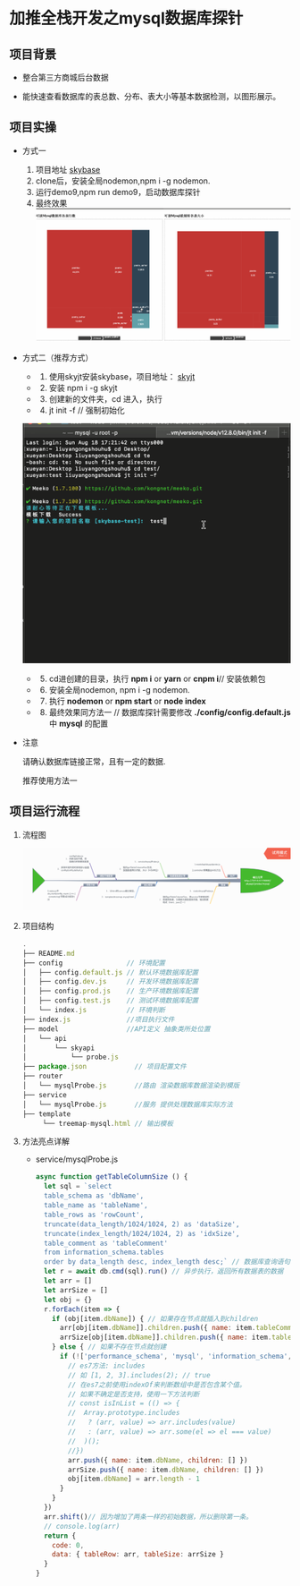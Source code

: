 
# 加推全栈开发之mysql数据库探针

## 项目背景

- 整合第三方商城后台数据

- 能快速查看数据库的表总数、分布、表大小等基本数据检测，以图形展示。

## 项目实操

  - 方式一

    1. 项目地址 [skybase](https://github.com/kongnet/skybase)
    2. clone后，安装全局nodemon,npm i -g nodemon.
    3. 运行demo9,npm run demo9，启动数据库探针
    4. 最终效果
        ![最终效果](demo_img/treemap.gif)
  - 方式二（推荐方式）
    * 1. 使用skyjt安装skybase，项目地址： [skyjt](https://github.com/kongnet/sky)
    * 2. 安装 npm i -g skyjt
    * 3. 创建新的文件夹，cd 进入，执行
    * 4. jt init -f // 强制初始化

    ![init](demo_img/init.gif)

    * 5. cd进创建的目录，执行 **npm i** or **yarn** or **cnpm i**// 安装依赖包
    * 6. 安装全局nodemon, npm i -g nodemon.
    * 7. 执行 **nodemon** or **npm start** or **node index**
    * 8. 最终效果同方法一 // 数据库探针需要修改 **./config/config.default.js** 中 **mysql** 的配置
  - 注意

      请确认数据库链接正常，且有一定的数据.

      推荐使用方法一

## 项目运行流程

1. 流程图

    ![图](demo_img/process.png)

2. 项目结构

    ``` js
    .
    ├── README.md
    ├── config                // 环境配置
    │   ├── config.default.js // 默认环境数据库配置
    │   ├── config.dev.js     // 开发环境数据库配置
    │   ├── config.prod.js    // 生产环境数据库配置
    │   ├── config.test.js    // 测试环境数据库配置
    │   └── index.js          // 环境判断
    ├── index.js              //项目执行文件
    ├── model                 //API定义 抽象类所处位置
    │   └── api
    │       └── skyapi
    │           └── probe.js
    ├── package.json            // 项目配置文件
    ├── router
    │   └── mysqlProbe.js       //路由 渲染数据库数据渲染到模版
    ├── service
    │   └── mysqlProbe.js       //服务 提供处理数据库实际方法
    ├── template
         └── treemap-mysql.html // 输出模板
    ```

3. 方法亮点详解

    - service/mysqlProbe.js

      ```js
      async function getTableColumnSize () {
        let sql = `select
        table_schema as 'dbName',
        table_name as 'tableName',
        table_rows as 'rowCount',
        truncate(data_length/1024/1024, 2) as 'dataSize',
        truncate(index_length/1024/1024, 2) as 'idxSize',
        table_comment as 'tableComment'
        from information_schema.tables
        order by data_length desc, index_length desc;` // 数据库查询语句
        let r = await db.cmd(sql).run() // 异步执行，返回所有数据表的数据
        let arr = []
        let arrSize = []
        let obj = {}
        r.forEach(item => {
          if (obj[item.dbName]) { // 如果存在节点就插入到children
            arr[obj[item.dbName]].children.push({ name: item.tableComment + '\n' + item.tableName + '\n\n' + ((item.rowCount + '').toMoney(2)), value: item.rowCount || 0 })
            arrSize[obj[item.dbName]].children.push({ name: item.tableComment + '\n' + item.tableName + '\n\n' + ((item.dataSize + '').toMoney(2)), value: item.dataSize || 0 })
          } else { // 如果不存在节点就创建
            if (!['performance_schema', 'mysql', 'information_schema', 'sys', 'happyminer_test'].includes(item.dbName)) { // 需要忽略的数据库
              // es7方法: includes
              // 如 [1, 2, 3].includes(2); // true
              // 在es7之前使用indexOf来判断数组中是否包含某个值。
              // 如果不确定是否支持，使用一下方法判断
              // const isInList = (() => {
              //  Array.prototype.includes
              //   ? (arr, value) => arr.includes(value)
              //   : (arr, value) => arr.some(el => el === value)
              //  )();
              //})
              arr.push({ name: item.dbName, children: [] })
              arrSize.push({ name: item.dbName, children: [] })
              obj[item.dbName] = arr.length - 1
            }
          }
        })
        arr.shift()// 因为增加了两条一样的初始数据，所以删除第一条。
        // console.log(arr)
        return {
          code: 0,
          data: { tableRow: arr, tableSize: arrSize }
        }
      }

      ```
